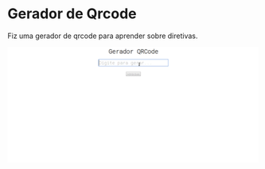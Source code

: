 # Gerador de Qrcode

Fiz uma gerador de qrcode para aprender sobre diretivas.

![Alt Text](./qrcode/assets/GeradordeQrcode.gif)

#